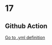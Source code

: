 # 17

## Github Action

[Go to .yml definition](../../.github/workflows/17-github-action-to-build-docker-image.yml)